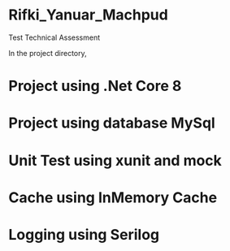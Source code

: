 # Rifki_Yanuar_Machpud
Test Technical Assessment

In the project directory,

# Project using .Net Core 8
# Project using database MySql
# Unit Test using xunit and mock
# Cache using InMemory Cache
# Logging using Serilog
